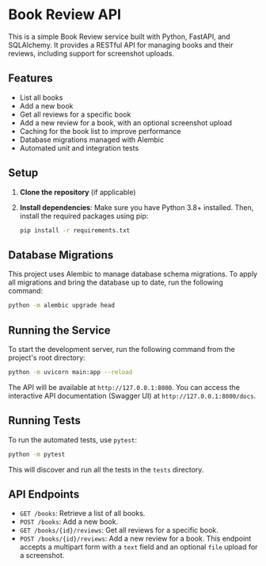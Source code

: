 # Book Review API

This is a simple Book Review service built with Python, FastAPI, and SQLAlchemy. It provides a RESTful API for managing books and their reviews, including support for screenshot uploads.

## Features

- List all books
- Add a new book
- Get all reviews for a specific book
- Add a new review for a book, with an optional screenshot upload
- Caching for the book list to improve performance
- Database migrations managed with Alembic
- Automated unit and integration tests

## Setup

1.  **Clone the repository** (if applicable)

2.  **Install dependencies**:
    Make sure you have Python 3.8+ installed. Then, install the required packages using pip:
    ```bash
    pip install -r requirements.txt
    ```

## Database Migrations

This project uses Alembic to manage database schema migrations. To apply all migrations and bring the database up to date, run the following command:

```bash
python -m alembic upgrade head
```

## Running the Service

To start the development server, run the following command from the project's root directory:

```bash
python -m uvicorn main:app --reload
```

The API will be available at `http://127.0.0.1:8000`. You can access the interactive API documentation (Swagger UI) at `http://127.0.0.1:8000/docs`.

## Running Tests

To run the automated tests, use `pytest`:

```bash
python -m pytest
```

This will discover and run all the tests in the `tests` directory.

## API Endpoints

- `GET /books`: Retrieve a list of all books.
- `POST /books`: Add a new book.
- `GET /books/{id}/reviews`: Get all reviews for a specific book.
- `POST /books/{id}/reviews`: Add a new review for a book. This endpoint accepts a multipart form with a `text` field and an optional `file` upload for a screenshot.
